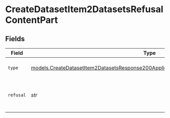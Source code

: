 # CreateDatasetItem2DatasetsRefusalContentPart


## Fields

| Field                                                                                                                                                                              | Type                                                                                                                                                                               | Required                                                                                                                                                                           | Description                                                                                                                                                                        |
| ---------------------------------------------------------------------------------------------------------------------------------------------------------------------------------- | ---------------------------------------------------------------------------------------------------------------------------------------------------------------------------------- | ---------------------------------------------------------------------------------------------------------------------------------------------------------------------------------- | ---------------------------------------------------------------------------------------------------------------------------------------------------------------------------------- |
| `type`                                                                                                                                                                             | [models.CreateDatasetItem2DatasetsResponse200ApplicationJSONResponseBodyMessages4Type](../models/createdatasetitem2datasetsresponse200applicationjsonresponsebodymessages4type.md) | :heavy_check_mark:                                                                                                                                                                 | The type of the content part.                                                                                                                                                      |
| `refusal`                                                                                                                                                                          | *str*                                                                                                                                                                              | :heavy_check_mark:                                                                                                                                                                 | The refusal message generated by the model.                                                                                                                                        |
